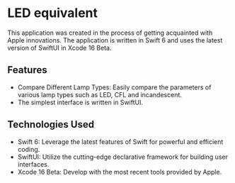 # LED equivalent

This application was created in the process of getting acquainted with Apple innovations. The application is written in Swift 6 and uses the latest version of SwiftUI in Xcode 16 Beta.

## Features

- Compare Different Lamp Types: Easily compare the parameters of various lamp types such as LED, CFL and incandescent.
- The simplest interface is written in SwiftUI.

## Technologies Used

- Swift 6: Leverage the latest features of Swift for powerful and efficient coding.
- SwiftUI: Utilize the cutting-edge declarative framework for building user interfaces.
- Xcode 16 Beta: Develop with the most recent tools provided by Apple.
